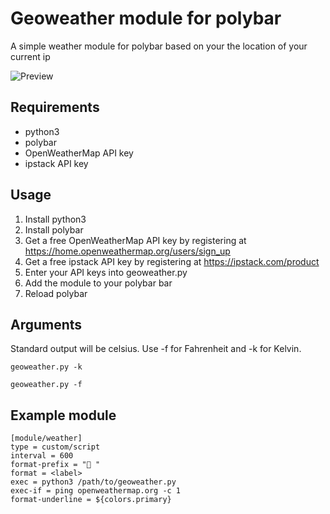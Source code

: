 # Geoweather module for polybar
A simple weather module for polybar based on your the location of your current ip

![Preview](https://i.imgur.com/aSFXMbn.png)

## Requirements
  - python3
  - polybar
  - OpenWeatherMap API key
  - ipstack API key
## Usage
1. Install python3
2. Install polybar
3. Get a free OpenWeatherMap API key by registering at https://home.openweathermap.org/users/sign_up
4. Get a free ipstack API key by registering at https://ipstack.com/product
5. Enter your API keys into geoweather.py
6. Add the module to your polybar bar
7. Reload polybar
## Arguments
Standard output will be celsius. Use -f for Fahrenheit and -k for Kelvin.

`geoweather.py -k`

`geoweather.py -f`
## Example module
```
[module/weather]
type = custom/script
interval = 600
format-prefix = " "
format = <label>
exec = python3 /path/to/geoweather.py
exec-if = ping openweathermap.org -c 1
format-underline = ${colors.primary}
```
